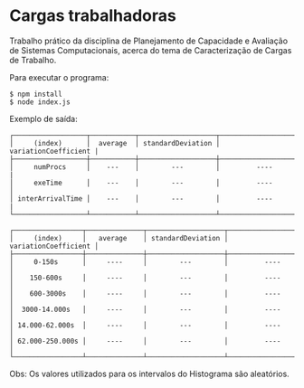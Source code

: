 # Cargas trabalhadoras

<p>Trabalho prático da disciplina de Planejamento de Capacidade e Avaliação de Sistemas Computacionais, acerca do tema de Caracterização de Cargas de Trabalho.</p>
<p>Para executar o programa:</p>

```
$ npm install
$ node index.js
```

<p>Exemplo de saída:</p>

```
┌──────────────────┬───────────┬───────────────────┬──────────────────────┐
│     (index)      │  average  │ standardDeviation │ variationCoefficient |
├──────────────────┼───────────┼───────────────────┼──────────────────────┤
│     numProcs     │    ---    │        ---        │         ----         |
│     exeTime      │    ---    │        ---        │         ----         │
│ interArrivalTime │    ---    │        ---        │         ----         |
└──────────────────┴───────────┴───────────────────┴──────────────────────┘

┌─────────────────┬──────────────┬───────────────────┬──────────────────────┐
│     (index)     │   average    │ standardDeviation │ variationCoefficient │
├─────────────────┼──────────────┼───────────────────┼──────────────────────┤
│     0-150s      │     ----     │        ---        │         ----         │
│    150-600s     │     ----     │        ---        │         ----         │
│    600-3000s    │     ----     │        ---        │         ----         │
│  3000-14.000s   │     ----     │        ---        │         ----         │
│ 14.000-62.000s  │     ----     │        ---        │         ----         │
│ 62.000-250.000s │     ----     │        ---        │         ----         │
└─────────────────┴──────────────┴───────────────────┴──────────────────────┘

```
Obs: Os valores utilizados para os intervalos do Histograma são aleatórios.